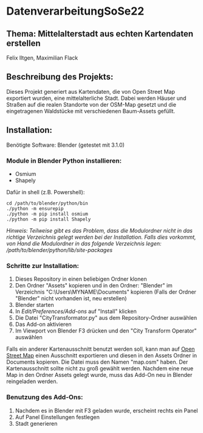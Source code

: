 # DatenverarbeitungSoSe22

## Thema: Mittelalterstadt aus echten Kartendaten erstellen
Felix Iltgen, Maximilian Flack

## Beschreibung des Projekts:
Dieses Projekt generiert aus Kartendaten, die von Open Street Map exportiert wurden, eine mittelalterliche Stadt.
Dabei werden Häuser und Straßen auf die realen Standorte von der OSM-Map gesetzt und die eingetragenen Waldstücke mit verschiedenen Baum-Assets gefüllt.

## Installation:
Benötigte Software:
Blender (getestet mit 3.1.0)

### Module in Blender Python installieren:
- Osmium
- Shapely

Dafür in shell (z.B. Powershell):
```
cd /path/to/blender/python/bin
./python -m ensurepip
./python -m pip install osmium
./python -m pip install Shapely
```

*Hinweis:
Teilweise gibt es das Problem, dass die Modulordner nicht in das richtige Verzeichnis gelegt werden bei der Installation.
Falls dies vorkommt, von Hand die Modulordner in das folgende Verzeichnis legen:
/path/to/blender/python/lib/site-packages*

### Schritte zur Installation:
1. Dieses Repository in einen beliebigen Ordner klonen
2. Den Ordner "Assets" kopieren und in den Ordner: "Blender" im Verzeichnis "C:\Users\MYNAME\Documents" kopieren (Falls der Ordner "Blender" nicht vorhanden ist, neu erstellen)
3. Blender starten
4. In *Edit/Preferences/Add-ons* auf "Install" klicken
5. Die Datei "CityTransformator.py" aus dem Repository-Ordner auswählen
6. Das Add-on aktivieren
7. Im Viewport von Blender F3 drücken und den "City Transform Operator" auswählen

Falls ein anderer Kartenausschnitt benutzt werden soll, kann man auf [Open Street Map](https://www.openstreetmap.org/) einen Ausschnitt exportieren und diesen in den Assets Ordner in Documents kopieren. Die Datei muss den Namen "map.osm" haben. Der Kartenausschnitt sollte nicht zu groß gewählt werden. Nachdem eine neue Map in den Ordner Assets gelegt wurde, muss das Add-On neu in Blender reingeladen werden.

### Benutzung des Add-Ons:
1. Nachdem es in Blender mit F3 geladen wurde, erscheint rechts ein Panel
2. Auf Panel Einstellungen festlegen
3. Stadt generieren

